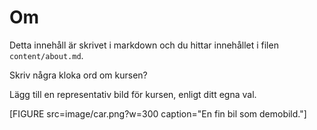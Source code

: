 
Om
=========================

Detta innehåll är skrivet i markdown och du hittar innehållet i filen `content/about.md`.

Skriv några kloka ord om kursen?

Lägg till en representativ bild för kursen, enligt ditt egna val.

[FIGURE src=image/car.png?w=300 caption="En fin bil som demobild."]
